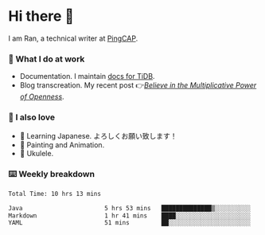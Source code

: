 # Hi there 👋

I am Ran, a technical writer at [PingCAP](https://pingcap.com/).

### 📝 What I do at work

- Documentation. I maintain [docs for TiDB](https://github.com/pingcap/docs).
- Blog transcreation. My recent post 👉[*Believe in the Multiplicative Power of Openness*](https://pingcap.com/blog/believe-in-the-multiplicative-power-of-openness-open-source-community).

### 🤠 I also love

- 💬 Learning Japanese. よろしくお願い致します！
- 🎨 Painting and Animation.
- 🎵 Ukulele.

### ⌨️ Weekly breakdown

<!--START_SECTION:waka-->

```txt
Total Time: 10 hrs 13 mins

Java                       5 hrs 53 mins   ██████████████▒░░░░░░░░░░   57.59 %
Markdown                   1 hr 41 mins    ████░░░░░░░░░░░░░░░░░░░░░   16.60 %
YAML                       51 mins         ██░░░░░░░░░░░░░░░░░░░░░░░   08.42 %
```

<!--END_SECTION:waka-->
